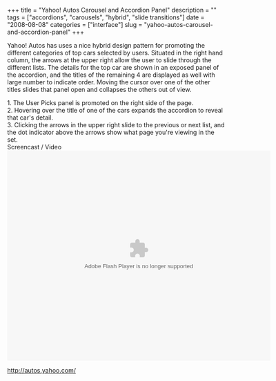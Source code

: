 +++
title = "Yahoo! Autos Carousel and Accordion Panel"
description = ""
tags = ["accordions", "carousels", "hybrid", "slide transitions"]
date = "2008-08-08"
categories = ["interface"]
slug = "yahoo-autos-carousel-and-accordion-panel"
+++


<p>Yahoo! Autos has uses a nice hybrid design pattern for promoting the different categories of top cars selected by users. Situated in the right hand column, the arrows at the upper right allow the user to slide through the different lists. The details for the top car are shown in an exposed panel of the accordion, and the titles of the remaining 4 are displayed as well with large number to indicate order. Moving the cursor over one of the other titles slides that panel open and collapses the others out of view.</p>
<div id="screens-full" class="clear"><div class="caption">1. The User Picks panel is promoted on the right side of the page.</div><div class="fullimg clear"><a href="//media.konigi.com/interface/yahoo-carousel-accordion-1.png" class="group" rel="group" title="1. The User Picks panel is promoted on the right side of the page."><img src="//media.konigi.com/interface/yahoo-carousel-accordion-1.png" alt="" class="img-responsive"></a></div></div><div id="screens-full" class="clear"><div class="caption">2. Hovering over the title of one of the cars expands the accordion to reveal that car's detail.</div><div class="fullimg clear"><a href="//media.konigi.com/interface/yahoo-carousel-accordion-2.png" class="group" rel="group" title="2. Hovering over the title of one of the cars expands the accordion to reveal that car's detail..."><img src="//media.konigi.com/interface/yahoo-carousel-accordion-2.png" alt="" class="img-responsive"></a></div></div><div id="screens-full" class="clear"><div class="caption">3. Clicking the arrows in the upper right slide to the previous or next list, and the dot indicator above the arrows show what page you're viewing in the set.</div><div class="fullimg clear"><a href="//media.konigi.com/interface/yahoo-carousel-accordion-3.png" class="group" rel="group" title="3. Clicking the arrows in the upper right slide to the previous or next list, and the dot indicator ..."><img src="//media.konigi.com/interface/yahoo-carousel-accordion-3.png" alt="" class="img-responsive"></a></div></div><div class="video"><div class="caption aptureNoAutolink">Screencast / Video</div><div class="video-object"><embed src="http://blip.tv/play/AceKEwA" type="application/x-shockwave-flash" width="610" height="486" allowscriptaccess="always" allowfullscreen="true"></embed></div></div>        
<p><a href="http://autos.yahoo.com/">http://autos.yahoo.com/</a></p>

